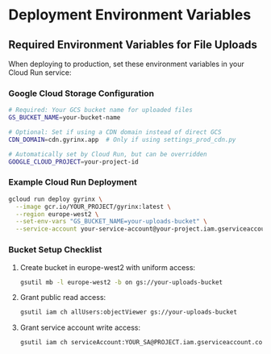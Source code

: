 # Deployment Environment Variables

## Required Environment Variables for File Uploads

When deploying to production, set these environment variables in your Cloud Run service:

### Google Cloud Storage Configuration

```bash
# Required: Your GCS bucket name for uploaded files
GS_BUCKET_NAME=your-bucket-name

# Optional: Set if using a CDN domain instead of direct GCS
CDN_DOMAIN=cdn.gyrinx.app  # Only if using settings_prod_cdn.py

# Automatically set by Cloud Run, but can be overridden
GOOGLE_CLOUD_PROJECT=your-project-id
```

### Example Cloud Run Deployment

```bash
gcloud run deploy gyrinx \
  --image gcr.io/YOUR_PROJECT/gyrinx:latest \
  --region europe-west2 \
  --set-env-vars "GS_BUCKET_NAME=your-uploads-bucket" \
  --service-account your-service-account@your-project.iam.gserviceaccount.com
```

### Bucket Setup Checklist

1. Create bucket in europe-west2 with uniform access:

   ```bash
   gsutil mb -l europe-west2 -b on gs://your-uploads-bucket
   ```

2. Grant public read access:

   ```bash
   gsutil iam ch allUsers:objectViewer gs://your-uploads-bucket
   ```

3. Grant service account write access:

   ```bash
   gsutil iam ch serviceAccount:YOUR_SA@PROJECT.iam.gserviceaccount.com:objectAdmin gs://your-uploads-bucket
   ```
